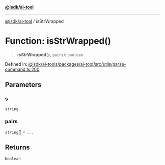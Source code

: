 [**@isdk/ai-tool**](../README.md)

***

[@isdk/ai-tool](../globals.md) / isStrWrapped

# Function: isStrWrapped()

> **isStrWrapped**(`s`, `pairs`): `boolean`

Defined in: [@isdk/ai-tools/packages/ai-tool/src/utils/parse-command.ts:200](https://github.com/isdk/ai-tool.js/blob/209a87173b5eabb2f81db6ea9a6784f34c24e271/src/utils/parse-command.ts#L200)

## Parameters

### s

`string`

### pairs

`string`[] = `...`

## Returns

`boolean`
